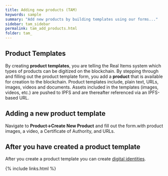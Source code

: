 ```yaml
---
title: Adding new products (TAM)
keywords: sample
summary: "Add new products by building templates using our forms..."
sidebar: tam_sidebar
permalink: tam_add_products.html
folder: tam_
---
```


## Product Templates 

By creating **product templates**, you are telling the Real Items system which types of products can be digitized on the blockchain.  By stepping through and filling out the product template form, you add a **product** that is available for creation to the blockchain.  Product templates include, plain text, URLs, images, videos and documents.  Assets included in the templates (images, videos, etc.) are pushed to IPFS and are thereafter referenced via an IPFS-based URL.  

## Adding a new product template 

Navigate to **Product->Create New Product** and fill out the form.with product images, a video, a Certificate of Authority, and URLs.

## After you have created a product template

After you create a product template you can create [digital identities](tam_add_digids.md).

{% include links.html %}
